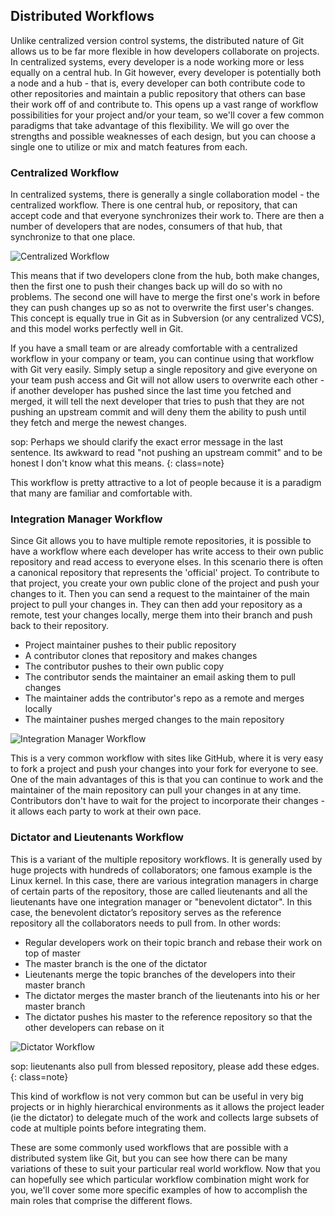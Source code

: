 ## Distributed Workflows ##

Unlike centralized version control systems, the distributed nature of Git allows us to be far more flexible in how developers collaborate on projects.  In centralized systems, every developer is a node working more or less equally on a central hub.  In Git however, every developer is potentially both a node and a hub - that is, every developer can both contribute code to other repositories and maintain a public repository that others can base their work off of and contribute to.  This opens up a vast range of workflow possibilities for your project and/or your team, so we'll cover a few common paradigms that take advantage of this flexibility.  We will go over the strengths and possible weaknesses of each design, but you can choose a single one to utilize or mix and match features from each.

### Centralized Workflow ###

In centralized systems, there is generally a single collaboration model - the centralized workflow.  There is one central hub, or repository, that can accept code and that everyone synchronizes their work to.  There are then a number of developers that are nodes, consumers of that hub, that synchronize to that one place.

![Centralized Workflow](/images/ch5/workflow-star.png)

This means that if two developers clone from the hub, both make changes, then the first one to push their changes back up will do so with no problems.  The second one will have to merge the first one's work in before they can push changes up so as not to overwrite the first user's changes.  This concept is equally true in Git as in Subversion (or any centralized VCS), and this model works perfectly well in Git.

If you have a small team or are already comfortable with a centralized workflow in your company or team, you can continue using that workflow with Git very easily.  Simply setup a single repository and give everyone on your team push access and Git will not allow users to overwrite each other - if another developer has pushed since the last time you fetched and merged, it will tell the next developer that tries to push that they are not pushing an upstream commit and will deny them the ability to push until they fetch and merge the newest changes.

sop: Perhaps we should clarify the exact error message in the last sentence.  Its awkward to read "not pushing an upstream commit" and to be honest I don't know what this means.   {: class=note}

This workflow is pretty attractive to a lot of people because it is a paradigm that many are familiar and comfortable with.

### Integration Manager Workflow ###

Since Git allows you to have multiple remote repositories, it is possible to have a workflow where each developer has write access to their own public repository and read access to everyone elses.  In this scenario there is often a canonical repository that represents the 'official' project.  To contribute to that project, you create your own public clone of the project and push your changes to it.  Then you can send a request to the maintainer of the main project to pull your changes in.  They can then add your repository as a remote, test your changes locally, merge them into their branch and push back to their repository.

* Project maintainer pushes to their public repository
* A contributor clones that repository and makes changes 
* The contributor pushes to their own public copy
* The contributor sends the maintainer an email asking them to pull changes
* The maintainer adds the contributor's repo as a remote and merges locally
* The maintainer pushes merged changes to the main repository

![Integration Manager Workflow](/images/ch5/workflow-integration.png)

This is a very common workflow with sites like GitHub, where it is very easy to fork a project and push your changes into your fork for everyone to see.  One of the main advantages of this is that you can continue to work and the maintainer of the main repository can pull your changes in at any time. Contributors don't have to wait for the project to incorporate their changes - it allows each party to work at their own pace.


### Dictator and Lieutenants Workflow ###

This is a variant of the multiple repository workflows. It is generally used by huge projects with hundreds of collaborators; one famous example is the Linux kernel. In this case, there are various integration managers in charge of certain parts of the repository, those are called lieutenants and all the lieutenants have one integration manager or "benevolent dictator". In this case, the benevolent dictator’s repository serves as the reference repository all the collaborators needs to pull from. In other words:

* Regular developers work on their topic branch and rebase their work on top of master
* The master branch is the one of the dictator
* Lieutenants merge the topic branches of the developers into their master branch
* The dictator merges the master branch of the lieutenants into his or her master branch
* The dictator pushes his master to the reference repository so that the other developers can rebase on it

![Dictator Workflow](/images/ch5/workflow-dictator.png)

sop: lieutenants also pull from blessed repository, please add these edges.  {: class=note}

This kind of workflow is not very common but can be useful in very big projects or in highly hierarchical environments as it allows the project leader (ie the dictator) to delegate much of the work and collects large subsets of code at multiple points before integrating them.

These are some commonly used workflows that are possible with a distributed system like Git, but you can see how there can be many variations of these to suit your particular real world workflow.  Now that you can hopefully see which particular workflow combination might work for you, we'll cover some more specific examples of how to accomplish the main roles that comprise the different flows. 